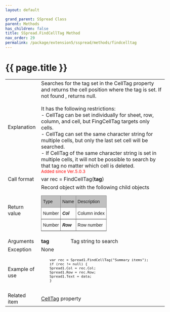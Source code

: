 ```yaml
---
layout: default

grand_parent: SSpread Class
parent: Methods
has_children: false
title: SSpread.FindCellTag Method
nav_order: 29
permalink: /package/extension5/sspread/methods/findcelltag
---
```

# {{ page.title }}

<table>
  <tr>
    <td>Explanation</td>
    <td colspan="2">Searches for the tag set in the CellTag property and returns the cell position where the tag is set. If not found , returns null.<br><br>It has the following restrictions:<br> - CellTag can be set individually for sheet, row, column, and cell, but FingCellTag targets only cells.<br> - CellTag can set the same character string for multiple cells, but only the last set cell will be searched. <br> - If CellTag of the same character string is set in multiple cells, it will not be possible to search by that tag no matter which cell is deleted.<br><small><span style="color:red">Added since Ver.5.0.3</span></small> </td>
  </tr>
  <tr>
    <td>Call format</td>
    <td colspan="2">var rec = FindCellTag(<b>tag</b>)</td>
  </tr>
  <tr>
    <td>Return value</td>
    <td colspan="2">Record object with the following child objects <br><style type="text/css">
.tg  {border-collapse:collapse;border-spacing:0;}
.tg td{border-color:black;border-style:solid;border-width:1px;font-family:Arial, sans-serif;font-size:14px;
  overflow:hidden;padding:10px 5px;word-break:normal;}
.tg th{border-color:black;border-style:solid;border-width:1px;font-family:Arial, sans-serif;font-size:14px;
  font-weight:normal;overflow:hidden;padding:10px 5px;word-break:normal;}
.tg .tg-cqgq{background-color:#c0c0c0;border-color:inherit;font-family:Arial, Helvetica, sans-serif !important;text-align:center;
  vertical-align:top}
.tg .tg-0ss8{background-color:#c0c0c0;border-color:inherit;font-family:Arial, Helvetica, sans-serif !important;text-align:left;
  vertical-align:top}
.tg .tg-j5n6{border-color:inherit;font-family:Arial, Helvetica, sans-serif !important;text-align:left;vertical-align:top}
.tg .tg-imtw{border-color:inherit;font-family:Arial, Helvetica, sans-serif !important;font-style:italic;font-weight:bold;
  text-align:left;vertical-align:top}
</style>
<table class="tg">
<thead>
  <tr>
    <th class="tg-0ss8">Type</th>
    <th class="tg-cqgq">Name</th>
    <th class="tg-0ss8">Description</th>
  </tr>
</thead>
<tbody>
  <tr>
    <td class="tg-j5n6">Number</td>
    <td class="tg-imtw">Col</td>
    <td class="tg-j5n6">Column index</td>
  </tr>
  <tr>
    <td class="tg-j5n6">Number</td>
    <td class="tg-imtw">Row</td>
    <td class="tg-j5n6">Row number</td>
  </tr>
</tbody>
</table></td>
  </tr>  
  <tr>
    <td>Arguments</td>
    <td><b>tag</b></td>
    <td>Tag string to search</td>
  </tr>
  <tr>
    <td>Exception</td>
    <td colspan="2">None</td>
  </tr>
  <tr>
    <td>Example of use</td>
    <td colspan="2"><code><pre>
    var rec = Spread1.FindCellTag("Summary items");
    if (rec != null) {
    Spread1.Col = rec.Col;
    Spread1.Row = rec.Row;
    Spread1.Text = data;
    }
    </pre></code></td>
  </tr>
  <tr>
    <td>Related item</td>
    <td colspan="2"><a href="/package/extension5/sspread/properties/celltag">CellTag</a> property</td>
  </tr>
</table>
